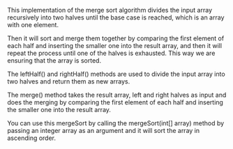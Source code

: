 This implementation of the merge sort algorithm divides the input array recursively into two halves until the base case is reached, which is an array with one element.

Then it will sort and merge them together by comparing the first element of each half and inserting the smaller one into the result array, and then it will repeat the process until one of the halves is exhausted. This way we are ensuring that the array is sorted.

The leftHalf() and rightHalf() methods are used to divide the input array into two halves and return them as new arrays.

The merge() method takes the result array, left and right halves as input and does the merging by comparing the first element of each half and inserting the smaller one into the result array.

You can use this mergeSort by calling the mergeSort(int[] array) method by passing an integer array as an argument and it will sort the array in ascending order.